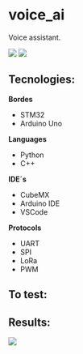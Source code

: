 # voice_ai

Voice assistant.


![](https://img.shields.io/github/repo-size/ivan-pinto/voice_ai)
![](https://img.shields.io/github/license/ivan-pinto/voice_ai)

## Tecnologies:

**Bordes**
- STM32
- Arduino Uno

**Languages**
- Python
- C++

**IDE´s**
- CubeMX
- Arduino IDE
- VSCode

**Protocols**
- UART
- SPI
- LoRa
- PWM


## To test:



## Results:
![](https://img.shields.io/github/repo-size/ivan-pinto/led_gateway)


